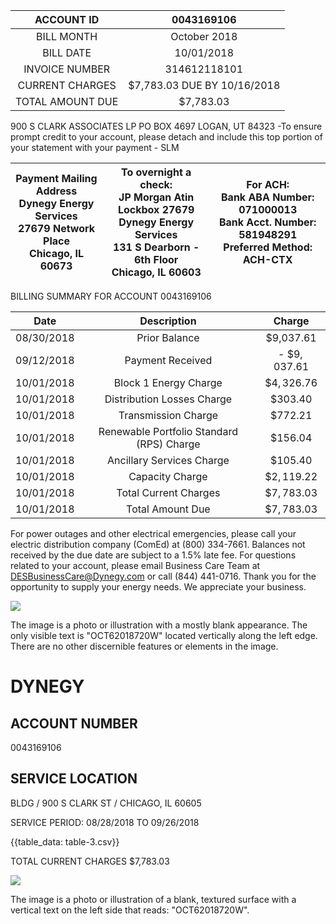 | ACCOUNT ID | 0043169106 |
| :--: | :--: |
| BILL MONTH | October 2018 |
| BILL DATE | 10/01/2018 |
| INVOICE NUMBER | 314612118101 |
| CURRENT CHARGES | \$7,783.03 DUE BY 10/16/2018 |
| TOTAL AMOUNT DUE | \$7,783.03 |

900 S CLARK ASSOCIATES LP
PO BOX 4697
LOGAN, UT 84323
-To ensure prompt credit to your account, please detach and include this top portion of your statement with your payment - SLM

| Payment Mailing Address <br> Dynegy Energy Services <br> 27679 Network Place <br> Chicago, IL 60673 | To overnight a check: <br> JP Morgan Atin Lockbox 27679 <br> Dynegy Energy Services <br> 131 S Dearborn - 6th Floor <br> Chicago, IL 60603 | For ACH: <br> Bank ABA Number: 071000013 <br> Bank Acct. Number: 581948291 <br> Preferred Method: <br> ACH-CTX |
| :--: | :--: | :--: |

BILLING SUMMARY FOR ACCOUNT 0043169106

| Date | Description | Charge |
| :--: | :--: | :--: |
| 08/30/2018 | Prior Balance | \$9,037.61 |
| 09/12/2018 | Payment Received | - $\$ 9,037.61$ |
| 10/01/2018 | Block 1 Energy Charge | $\$ 4,326.76$ |
| 10/01/2018 | Distribution Losses Charge | $\$ 303.40$ |
| 10/01/2018 | Transmission Charge | $\$ 772.21$ |
| 10/01/2018 | Renewable Portfolio Standard (RPS) Charge | $\$ 156.04$ |
| 10/01/2018 | Ancillary Services Charge | $\$ 105.40$ |
| 10/01/2018 | Capacity Charge | $\$ 2,119.22$ |
| 10/01/2018 | Total Current Charges | $\$ 7,783.03$ |
| 10/01/2018 | Total Amount Due | $\$ 7,783.03$ |

For power outages and other electrical emergencies, please call your electric distribution company (ComEd) at (800) 334-7661.
Balances not received by the due date are subject to a $1.5 \%$ late fee.
For questions related to your account, please email Business Care Team at DESBusinessCare@Dynegy.com or call (844) 441-0716.
Thank you for the opportunity to supply your energy needs. We appreciate your business.

![](images/img-0.jpeg)

The image is a photo or illustration with a mostly blank appearance. The only visible text is "OCT62018720W" located vertically along the left edge. There are no other discernible features or elements in the image.

# DYNEGY 

## ACCOUNT NUMBER

0043169106

## SERVICE LOCATION

BLDG / 900 S CLARK ST / CHICAGO, IL 60605

SERVICE PERIOD: 08/28/2018 TO 09/26/2018

{{table_data: table-3.csv}}

TOTAL CURRENT CHARGES
\$7,783.03

![](images/img-1.jpeg)

The image is a photo or illustration of a blank, textured surface with a vertical text on the left side that reads: "OCT62018720W".
